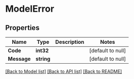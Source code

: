 # ModelError

## Properties
Name | Type | Description | Notes
------------ | ------------- | ------------- | -------------
**Code** | **int32** |  | [default to null]
**Message** | **string** |  | [default to null]

[[Back to Model list]](../README.md#documentation-for-models) [[Back to API list]](../README.md#documentation-for-api-endpoints) [[Back to README]](../README.md)

